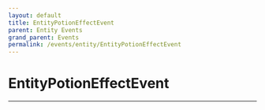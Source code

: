 ```yaml
---
layout: default
title: EntityPotionEffectEvent
parent: Entity Events
grand_parent: Events
permalink: /events/entity/EntityPotionEffectEvent
---
```


# EntityPotionEffectEvent

---
